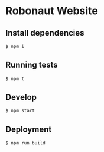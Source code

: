 # Robonaut Website

## Install dependencies

```sh
$ npm i
```

## Running tests
```sh
$ npm t
```

## Develop

```sh
$ npm start
```

## Deployment

```sh
$ npm run build
```
